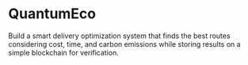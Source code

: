 # QuantumEco
Build a smart delivery optimization system that finds the best routes considering cost, time, and carbon emissions while storing results on a simple blockchain for verification. 
